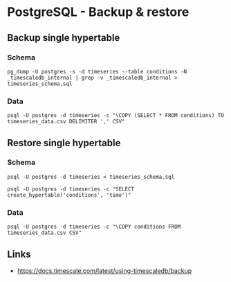 
# PostgreSQL - Backup & restore

## Backup single hypertable

### Schema
```
pg_dump -U postgres -s -d timeseries --table conditions -N _timescaledb_internal | grep -v _timescaledb_internal > timeseries_schema.sql
```

### Data
```
psql -U postgres -d timeseries -c "\COPY (SELECT * FROM conditions) TO timeseries_data.csv DELIMITER ',' CSV"
```

## Restore single hypertable

### Schema
```
psql -U postgres -d timeseries < timeseries_schema.sql

psql -U postgres -d timeseries -c "SELECT create_hypertable('conditions', 'time')"
```

### Data
```
psql -U postgres -d timeseries -c "\COPY conditions FROM timeseries_data.csv CSV"
```

## Links

- https://docs.timescale.com/latest/using-timescaledb/backup
